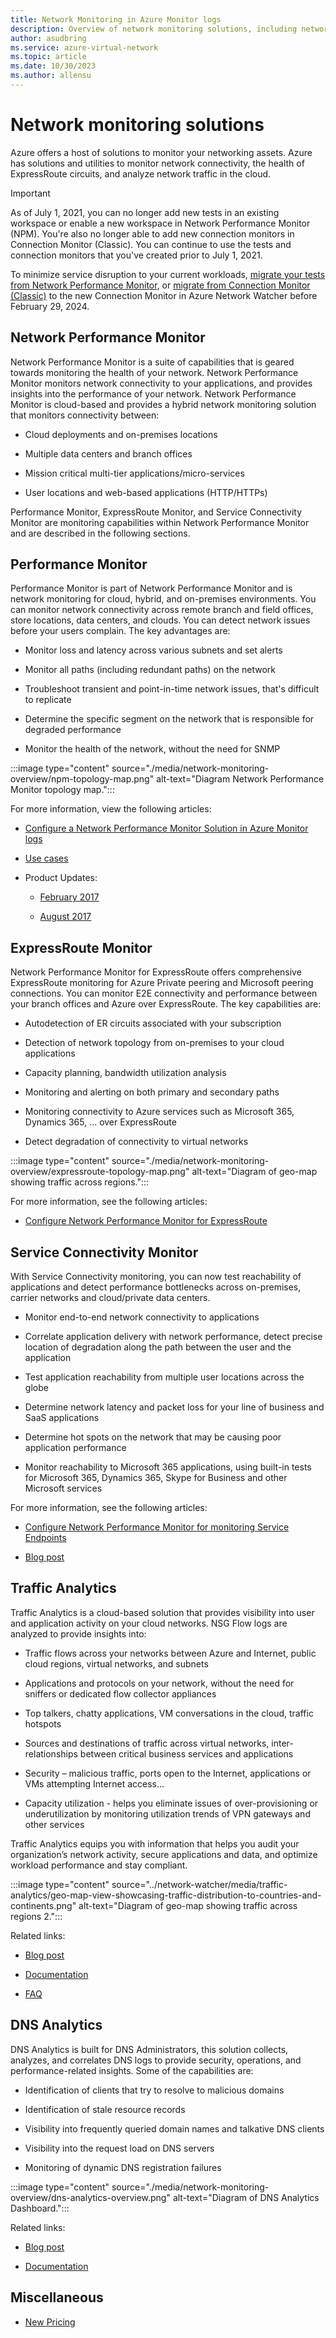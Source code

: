 ```yaml
---
title: Network Monitoring in Azure Monitor logs
description: Overview of network monitoring solutions, including network performance monitor, to manage networks across cloud, on-premises, and hybrid environments.
author: asudbring
ms.service: azure-virtual-network
ms.topic: article
ms.date: 10/30/2023
ms.author: allensu
---
```

# Network monitoring solutions 

Azure offers a host of solutions to monitor your networking assets. Azure has solutions and utilities to monitor network connectivity, the health of ExpressRoute circuits, and analyze network traffic in the cloud.

> [!IMPORTANT]
> As of July 1, 2021, you can no longer add new tests in an existing workspace or enable a new workspace in Network Performance Monitor (NPM). You're also no longer able to add new connection monitors in Connection Monitor (Classic). You can continue to use the tests and connection monitors that you've created prior to July 1, 2021. 
> 
> To minimize service disruption to your current workloads, [migrate your tests from Network Performance Monitor](/azure/network-watcher/migrate-to-connection-monitor-from-network-performance-monitor), or  [migrate from Connection Monitor (Classic)](/azure/network-watcher/migrate-to-connection-monitor-from-connection-monitor-classic) to the new Connection Monitor in Azure Network Watcher before February 29, 2024.

## Network Performance Monitor

Network Performance Monitor is a suite of capabilities that is geared towards monitoring the health of your network. Network Performance Monitor monitors network connectivity to your applications, and provides insights into the performance of your network. Network Performance Monitor is cloud-based and provides a hybrid network monitoring solution that monitors connectivity between:
 
* Cloud deployments and on-premises locations

* Multiple data centers and branch offices

* Mission critical multi-tier applications/micro-services

* User locations and web-based applications (HTTP/HTTPs) 

Performance Monitor, ExpressRoute Monitor, and Service Connectivity Monitor are monitoring capabilities within Network Performance Monitor and are described in the following sections.

## Performance Monitor

Performance Monitor is part of Network Performance Monitor and is network monitoring for cloud, hybrid, and on-premises environments. You can monitor network connectivity across remote branch and field offices, store locations, data centers, and clouds. You can detect network issues before your users complain. The key advantages are:

* Monitor loss and latency across various subnets and set alerts

* Monitor all paths (including redundant paths) on the network

* Troubleshoot transient and point-in-time network issues, that's difficult to replicate

* Determine the specific segment on the network that is responsible for degraded performance

* Monitor the health of the network, without the need for SNMP

:::image type="content" source="./media/network-monitoring-overview/npm-topology-map.png" alt-text="Diagram Network Performance Monitor topology map.":::

For more information, view the following articles:

* [Configure a Network Performance Monitor Solution in Azure Monitor logs](/previous-versions/azure/azure-monitor/insights/network-performance-monitor) 

* [Use cases](/archive/blogs/msoms/monitor-on-premises-cloud-iaas-and-hybrid-networks-using-oms-network-performance-monitor)

* Product Updates:

  * [February 2017](/archive/blogs/msoms/oms-network-performance-monitor-is-now-generally-available)

  * [August 2017](/archive/blogs/msoms/improvements-to-oms-network-performance-monitor)

## ExpressRoute Monitor

Network Performance Monitor for ExpressRoute offers comprehensive ExpressRoute monitoring for Azure Private peering and Microsoft peering connections. You can monitor E2E connectivity and performance between your branch offices and Azure over ExpressRoute. The key capabilities are:

* Autodetection of ER circuits associated with your subscription

* Detection of network topology from on-premises to your cloud applications

* Capacity planning, bandwidth utilization analysis

* Monitoring and alerting on both primary and secondary paths

* Monitoring connectivity to Azure services such as Microsoft 365, Dynamics 365, ... over ExpressRoute

* Detect degradation of connectivity to virtual networks

:::image type="content" source="./media/network-monitoring-overview/expressroute-topology-map.png" alt-text="Diagram of geo-map showing traffic across regions.":::

For more information, see the following articles:

* [Configure Network Performance Monitor for ExpressRoute](../expressroute/how-to-npm.md)

## Service Connectivity Monitor

With Service Connectivity monitoring, you can now test reachability of applications and detect performance bottlenecks across on-premises, carrier networks and cloud/private data centers.

* Monitor end-to-end network connectivity to applications

* Correlate application delivery with network performance, detect precise location of degradation along the path between the user and the application

* Test application reachability from multiple user locations across the globe

* Determine network latency and packet loss for your line of business and SaaS applications

* Determine hot spots on the network that may be causing poor application performance

* Monitor reachability to Microsoft 365 applications, using built-in tests for Microsoft 365, Dynamics 365, Skype for Business and other Microsoft services

For more information, see the following articles:

* [Configure Network Performance Monitor for monitoring Service Endpoints](/previous-versions/azure/azure-monitor/insights/network-performance-monitor-service-connectivity#configuration)

* [Blog post](https://aka.ms/svcendptmonitor)

## Traffic Analytics

Traffic Analytics is a cloud-based solution that provides  visibility into user and application activity on your cloud networks. NSG Flow logs are analyzed to provide insights into:

* Traffic flows across your networks between Azure and Internet, public cloud regions, virtual networks, and subnets

* Applications and protocols on your network, without the need for sniffers or dedicated flow collector appliances

* Top talkers, chatty applications, VM conversations in the cloud, traffic hotspots

* Sources and destinations of traffic across virtual networks, inter-relationships between critical business services and applications

* Security – malicious traffic, ports open to the Internet, applications or VMs attempting Internet access…

* Capacity utilization - helps you eliminate issues of over-provisioning or underutilization by monitoring utilization trends of VPN gateways and other services

Traffic Analytics equips you with information that helps you audit your organization’s network activity, secure applications and data, and optimize workload performance and stay compliant.

:::image type="content" source="../network-watcher/media/traffic-analytics/geo-map-view-showcasing-traffic-distribution-to-countries-and-continents.png" alt-text="Diagram of geo-map showing traffic across regions 2.":::

Related links:

* [Blog post](https://aka.ms/trafficanalytics)

* [Documentation](../network-watcher/traffic-analytics.md)

* [FAQ](../network-watcher/traffic-analytics-faq.yml)

## DNS Analytics

DNS Analytics is built for DNS Administrators, this solution collects, analyzes, and correlates DNS logs to provide security, operations, and performance-related insights.  Some of the capabilities are:

* Identification of clients that try to resolve to malicious domains

* Identification of stale resource records

* Visibility into frequently queried domain names and talkative DNS clients

* Visibility into the request load on DNS servers

* Monitoring of dynamic DNS registration failures

:::image type="content" source="./media/network-monitoring-overview/dns-analytics-overview.png" alt-text="Diagram of DNS Analytics Dashboard.":::

Related links:

* [Blog post](/archive/blogs/msoms/introducing-oms-dns-analytics)

* [Documentation](/previous-versions/azure/azure-monitor/insights/dns-analytics)

## Miscellaneous

* [New Pricing](/previous-versions/azure/azure-monitor/insights/network-performance-monitor-pricing-faq)